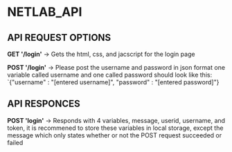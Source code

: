 # NETLAB_API
## API REQUEST OPTIONS
__GET '/login'__  ->
Gets the html, css, and jacscript for the login page

__POST '/login'__ ->
Please post the username and password in json format
one variable called username and one called password
should look like this:
`{"username" : "[entered username]", "password" : "[entered password]"}

## API RESPONCES
__POST 'login'__ ->
Responds with 4 variables, message, userid, username,
and token, it is recommened to store these variables in
local storage, except the message which only states 
whether or not the POST request succeeded or failed

